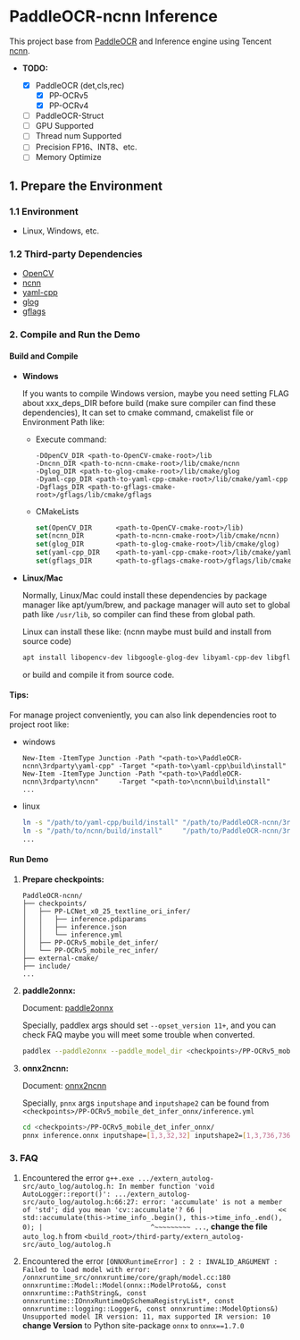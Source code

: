 # PaddleOCR-ncnn Inference

This project base from [PaddleOCR](https://github.com/PaddlePaddle/PaddleOCR/tree/4602329be9432db4328f28a3e16a04a9eb8e823e/deploy/cpp_infer)
and Inference engine using Tencent [ncnn](https://github.com/Tencent/ncnn).

- **TODO:**

   - [x] PaddleOCR (det,cls,rec)
     - [x] PP-OCRv5
     - [x] PP-OCRv4
   - [ ] PaddleOCR-Struct
   - [ ] GPU Supported
   - [ ] Thread num Supported
   - [ ] Precision FP16、INT8、etc.
   - [ ] Memory Optimize

## 1. Prepare the Environment

### 1.1 Environment

- Linux, Windows, etc.

### 1.2 Third-party Dependencies

- [OpenCV](https://github.com/opencv/opencv)
- [ncnn](https://github.com/Tencent/ncnn)
- [yaml-cpp](https://github.com/jbeder/yaml-cpp)
- [glog](https://github.com/google/glog)
- [gflags](https://github.com/gflags/gflags)

### 2. Compile and Run the Demo

#### Build and Compile

- **Windows**

   If you wants to compile Windows version, maybe you need setting FLAG about xxx_deps_DIR before build 
   (make sure compiler can find these dependencies), It can set to cmake command, cmakelist file or Environment Path like:

  - Execute command: 

      ```shell
      -DOpenCV_DIR <path-to-OpenCV-cmake-root>/lib
      -Dncnn_DIR <path-to-ncnn-cmake-root>/lib/cmake/ncnn
      -Dglog_DIR <path-to-glog-cmake-root>/lib/cmake/glog
      -Dyaml-cpp_DIR <path-to-yaml-cpp-cmake-root>/lib/cmake/yaml-cpp
      -Dgflags_DIR <path-to-gflags-cmake-root>/gflags/lib/cmake/gflags
      ```

  - CMakeLists

      ```cmake
      set(OpenCV_DIR      <path-to-OpenCV-cmake-root>/lib)
      set(ncnn_DIR        <path-to-ncnn-cmake-root>/lib/cmake/ncnn)
      set(glog_DIR        <path-to-glog-cmake-root>/lib/cmake/glog)
      set(yaml-cpp_DIR    <path-to-yaml-cpp-cmake-root>/lib/cmake/yaml-cpp)
      set(gflags_DIR      <path-to-gflags-cmake-root>/gflags/lib/cmake/gflags)
      ```
    
- **Linux/Mac**

   Normally, Linux/Mac could install these dependencies by package manager like apt/yum/brew, and package manager will 
   auto set to global path like `/usr/lib`, so compiler can find these from global path.

   Linux can install these like: (ncnn maybe must build and install from source code)

   ```bash
   apt install libopencv-dev libgoogle-glog-dev libyaml-cpp-dev libgflags-dev
   ```
  
   or build and compile it from source code.

#### Tips:

For manage project conveniently, you can also link dependencies root to project root like:

- windows

   ```shell
   New-Item -ItemType Junction -Path "<path-to>\PaddleOCR-ncnn\3rdparty\yaml-cpp" -Target "<path-to>\yaml-cpp\build\install"
   New-Item -ItemType Junction -Path "<path-to>\PaddleOCR-ncnn\3rdparty\ncnn"     -Target "<path-to>\ncnn\build\install"
   ...
   ```

- linux

   ```bash
   ln -s "/path/to/yaml-cpp/build/install" "/path/to/PaddleOCR-ncnn/3rdparty/yaml-cpp"
   ln -s "/path/to/ncnn/build/install"     "/path/to/PaddleOCR-ncnn/3rdparty/ncnn"
   ...
   ```

#### Run Demo

1. **Prepare checkpoints:**

    ```
    PaddleOCR-ncnn/
    ├── checkpoints/
    │   ├── PP-LCNet_x0_25_textline_ori_infer/
    │   │   ├── inference.pdiparams
    │   │   ├── inference.json
    │   │   └── inference.yml
    │   ├── PP-OCRv5_mobile_det_infer/
    │   └── PP-OCRv5_mobile_rec_infer/
    ├── external-cmake/
    ├── include/
    ...
    ```
   
2. **paddle2onnx:**

    Document: [paddle2onnx](https://paddlepaddle.github.io/PaddleOCR/latest/en/version3.x/deployment/obtaining_onnx_models.html)
    
    Specially, paddlex args should set `--opset_version 11+`, and you can check FAQ maybe you will meet some trouble when converted.
    
    ```bash
    paddlex --paddle2onnx --paddle_model_dir <checkpoints>/PP-OCRv5_mobile_det_infer --onnx_model_dir <checkpoints>/PP-OCRv5_mobile_det_infer_onnx --opset_version 11
    ```

3. **onnx2ncnn:**

    Document: [onnx2ncnn](https://github.com/Tencent/ncnn/wiki/use-ncnn-with-pytorch-or-onnx)
    
    Specially, `pnnx` args `inputshape` and `inputshape2` can be found from `<checkpoints>/PP-OCRv5_mobile_det_infer_onnx/inference.yml`
    
    ```bash
    cd <checkpoints>/PP-OCRv5_mobile_det_infer_onnx/
    pnnx inference.onnx inputshape=[1,3,32,32] inputshape2=[1,3,736,736]
    ```

### 3. FAQ

1. Encountered the error `g++.exe .../extern_autolog-src/auto_log/autolog.h: In member function 'void AutoLogger::report()':
   .../extern_autolog-src/auto_log/autolog.h:66:27: error: 'accumulate' is not a member of 'std'; did you mean 'cv::accumulate'?
   66 |                   << std::accumulate(this->time_info_.begin(), this->time_info_.end(), 0);
   |                           ^~~~~~~~~~
   ...`, 
**change the file** `auto_log.h` from `<build_root>/third-party/extern_autolog-src/auto_log/autolog.h`

2. Encountered the error `[ONNXRuntimeError] : 2 : INVALID_ARGUMENT : Failed to load model with error: /onnxruntime_src/onnxruntime/core/graph/model.cc:180 onnxruntime::Model::Model(onnx::ModelProto&&, const onnxruntime::PathString&, const onnxruntime::IOnnxRuntimeOpSchemaRegistryList*, const onnxruntime::logging::Logger&, const onnxruntime::ModelOptions&) Unsupported model IR version: 11, max supported IR version: 10
   `
**change Version** to Python site-package `onnx` to `onnx==1.7.0`